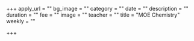 +++
apply_url = ""
bg_image = ""
category = ""
date = ""
description = ""
duration = ""
fee = ""
image = ""
teacher = ""
title = "MOE Chemistry"
weekly = ""

+++
